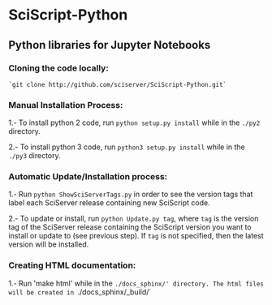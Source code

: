# SciScript-Python

## Python libraries for Jupyter Notebooks


### Cloning the code locally:
    `git clone http://github.com/sciserver/SciScript-Python.git`

### Manual Installation Process:

1.- To install python 2 code, run `python setup.py install` while in the `./py2` directory.

2.- To install python 3 code, run `python3 setup.py install` while in the `./py3` directory.


### Automatic Update/Installation process:
  
1.- Run `python ShowSciServerTags.py` in order to see the version tags that label each SciServer release containing new SciScript code.

2.- To update or install, run `python Update.py tag`, where `tag` is the version tag of the SciServer release containing the SciScript version you want to install or update to (see previous step). If `tag` is not specified, then the latest version will be installed.


### Creating HTML documentation:

1.- Run 'make html' while in the `./docs_sphinx/' directory. The html files will be created in `./docs_sphinx/_build/`


